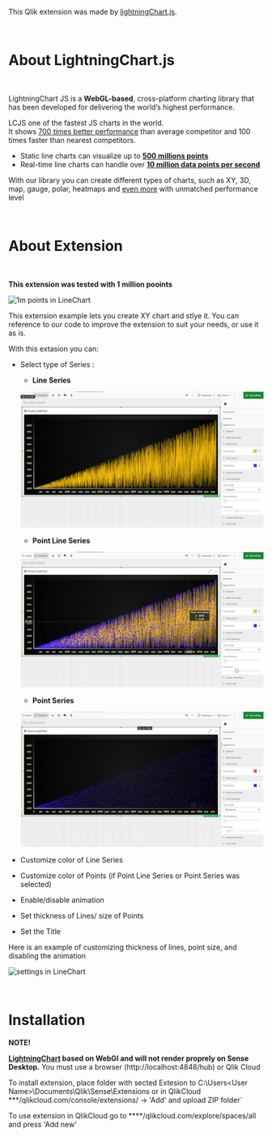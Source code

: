 This Qlik extension was made by [lightningChart.js](https://www.arction.com/lightningchart-js/).

<br />

# About LightningChart.js

<br />

LightningChart JS is a **WebGL-based**, cross-platform charting library that has been developed for delivering the world’s highest performance.

LCJS one of the fastest JS charts in the world. <br />
It shows [700 times better performance](https://www.arction.com/wp-content/uploads/JavaScript%20charts%20performance%20comparison%20-%20line%20charts%20%28May%202021%29.pdf) than average competitor and 100 times faster than nearest competitors.
 * Static line charts can visualize up to **[500 millions points](https://www.arction.com/javascript-charts-performance-comparison/)**
 * Real-time line charts can handle over **[10 million data points per second](https://www.arction.com/javascript-charts-performance-comparison/)**

With our library you can create different types of charts, such as XY, 3D, map, gauge, polar, heatmaps and [even more](https://www.arction.com/lightningchart-js/) with unmatched performance level


<br />


# About Extension

<br />

**This extension was tested with 1 million pooints**

![1m points in LineChart](screenRecords/1m.gif)


This extension example lets you create XY chart and stlye it.
You can reference to our code to improve the extension to suit your needs, or use it as is.

With this  extasion you can: 

* Select type of Series :

   * **Line Series**

   ![LineSeries in LineChart](screenRecords/line.png)


   * **Point Line Series**

   ![pointLineSeries in LineChart](screenRecords/pointLine.png)


   * **Point Series**

   ![pointSeries in LineChart](screenRecords/point.png)


* Customize color of Line Series 

* Customize color of Points (if  Point Line Series or Point Series was selected)

* Enable/disable animation

* Set thickness of Lines/ size of Points

* Set the Title



Here is an example of customizing thickness of lines, point size, and disabling the animation

![settings in LineChart](screenRecords/settings.gif)


<br />

# Installation

**NOTE!**

**[LightningChart](1) based on WebGl and will not render proprely on Sense Desktop.**
You must use a browser (http://localhost:4848/hub) or Qlik Cloud 


To install extension, place folder with sected Extesion to C:\Users\<User Name>\Documents\Qlik\Sense\Extensions 
or in QlikCloud ***/qlikcloud.com/console/extensions/ ->  'Add' and upload ZIP folder`

To use extension in QlikCloud go to ****/qlikcloud.com/explore/spaces/all and press  'Add new'


